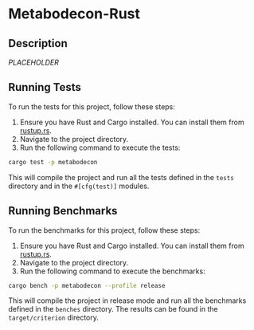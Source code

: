 # Metabodecon-Rust

## Description
*PLACEHOLDER*

## Running Tests

To run the tests for this project, follow these steps:

1. Ensure you have Rust and Cargo installed. You can install them from [rustup.rs](https://rustup.rs/).
2. Navigate to the project directory.
3. Run the following command to execute the tests:

```sh
cargo test -p metabodecon
```

This will compile the project and run all the tests defined in the `tests` directory and in the `#[cfg(test)]` modules.

## Running Benchmarks

To run the benchmarks for this project, follow these steps:

1. Ensure you have Rust and Cargo installed. You can install them from [rustup.rs](https://rustup.rs/).
2. Navigate to the project directory.
3. Run the following command to execute the benchmarks:

```sh
cargo bench -p metabodecon --profile release
```

This will compile the project in release mode and run all the benchmarks defined in the `benches` directory.
The results can be found in the `target/criterion` directory.
